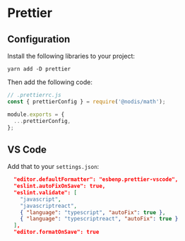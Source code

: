 # Prettier

## Configuration

Install the following libraries to your project:

```
yarn add -D prettier
```

Then add the following code:

```javascript
// .prettierrc.js
const { prettierConfig } = require('@nodis/math');

module.exports = {
  ...prettierConfig,
};
```

## VS Code

Add that to your `settings.json`:

```json
  "editor.defaultFormatter": "esbenp.prettier-vscode",
  "eslint.autoFixOnSave": true,
  "eslint.validate": [
    "javascript",
    "javascriptreact",
    { "language": "typescript", "autoFix": true },
    { "language": "typescriptreact", "autoFix": true }
  ],
  "editor.formatOnSave": true
```
